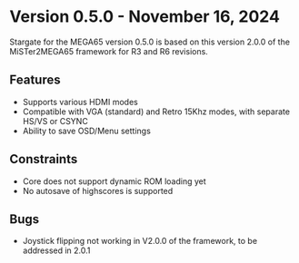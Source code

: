 Version 0.5.0 - November 16, 2024
=================================

Stargate for the MEGA65 version 0.5.0 is based on this version 2.0.0 of the MiSTer2MEGA65 framework for R3 and R6 revisions.

## Features
* Supports various HDMI modes
* Compatible with VGA (standard) and Retro 15Khz modes, with separate HS/VS or CSYNC
* Ability to save OSD/Menu settings

## Constraints 
* Core does not support dynamic ROM loading yet
* No autosave of highscores is supported

## Bugs
* Joystick flipping not working in V2.0.0 of the framework, to be addressed in 2.0.1










